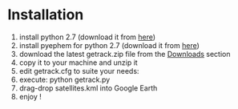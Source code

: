 # Installation #

  1. install python 2.7 (download it from [here](http://www.python.org/download/))
  1. install pyephem for python 2.7 (download it from [here](http://rhodesmill.org/pyephem/))
  1. download the latest getrack.zip file from the [Downloads](http://code.google.com/p/ge-satellite-tracker/downloads/list) section
  1. copy it to your machine and unzip it
  1. edit getrack.cfg to suite your needs:
  1. execute: python getrack.py
  1. drag-drop satellites.kml into Google Earth
  1. enjoy !